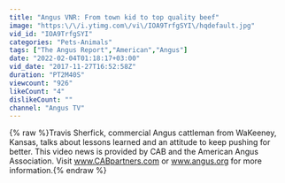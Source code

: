 ```yaml
---
title: "Angus VNR: From town kid to top quality beef"
image: "https:\/\/i.ytimg.com\/vi\/IOA9TrfgSYI\/hqdefault.jpg"
vid_id: "IOA9TrfgSYI"
categories: "Pets-Animals"
tags: ["The Angus Report","American","Angus"]
date: "2022-02-04T01:18:17+03:00"
vid_date: "2017-11-27T16:52:58Z"
duration: "PT2M40S"
viewcount: "926"
likeCount: "4"
dislikeCount: ""
channel: "Angus TV"
---
```

{% raw %}Travis Sherfick, commercial Angus cattleman from WaKeeney, Kansas, talks about lessons learned and an attitude to keep pushing for better. This video news is provided by CAB and the American Angus Association. Visit www.CABpartners.com or www.angus.org for more information.{% endraw %}
